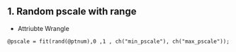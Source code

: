 ## 1. Random pscale with range
- Attriubte Wrangle
```
@pscale = fit(rand(@ptnum),0 ,1 , ch("min_pscale"), ch("max_pscale"));
```
